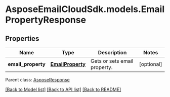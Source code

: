 # AsposeEmailCloudSdk.models.EmailPropertyResponse
## Properties
Name | Type | Description | Notes
------------ | ------------- | ------------- | -------------
**email_property** | [**EmailProperty**](EmailProperty.md) | Gets or sets email property. | [optional] 

 Parent class: [AsposeResponse](AsposeResponse.md)

[[Back to Model list]](README.md#documentation-for-models) [[Back to API list]](README.md#documentation-for-api-endpoints) [[Back to README]](README.md)


